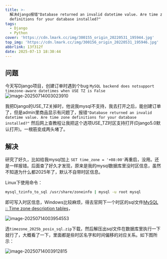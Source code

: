```yaml
---
title: >-
  解决django报错"Database returned an invalid datetime value. Are time zone
  definitions for your database installed?"
tags:
  - Django
  - Python
cover: 'https://cdn.lmark.cc/img/300155_origin_20220531_195944.jpg'
top_img: 'https://cdn.lmark.cc/img/300156_origin_20220531_195946.jpg'
abbrlink: 13f312f
date: 2025-07-13 18:30:44
---
```





## 问题

今天写Django项目，创建订单时遇到个bug `MySQL backend does notsupport timezone-aware datetimes when USE TZ is False`
![image-20250714003023910](https://cdn.lmark.cc/img/image-20250714003023910.png)

我把Django的USE_TZ关掉时，他说我mysql不支持，我去打开之后，能创建订单了，但是admin里商品显示有问题了，报错`"Database returned an invalid datetime value. Are time zone definitions for your database installed?"`
然后网上查教程让我把这个选项USE_TZ时区支持打开(Django5.0默认打开)。一根筋变成两头堵了。



## 解决

研究了好久，比如给我mysql加上 `SET time_zone = '+08:00'`再重启，没用。还是一样报错。后面查了好久才发现，原来是我的mysql数据库里没时区信息，虽然不知道为什么都2025年了，默认不自带时区信息。

Linux下使用命令：
```bash
mysql_tzinfo_to_sql /usr/share/zoneinfo | mysql -u root mysql
```

即可写入时区信息，Windows比较麻烦，得去官网下一个时区的sql文件[MySQL :: Time zone description tables](https://dev.mysql.com/downloads/timezones.html)，

![image-20250714003954553](https://cdn.lmark.cc/img/image-20250714003954553.png)

选`timezone_2025b_posix_sql.zip`下载，然后解压出sql文件在数据库里执行一下就行了，大概看了一下，里面都是些时区名字和时间偏移的对应关系。如下图所示：

![image-20250714003912815](https://cdn.lmark.cc/img/image-20250714003912815.png)